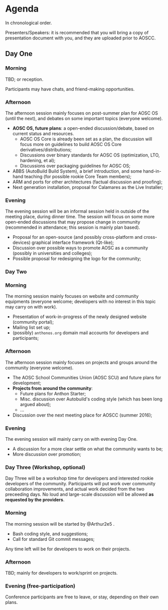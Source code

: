 # Agenda

In chronological order.

Presenters/Speakers: it is recommended that you will bring a copy of presentation document with you,
and they are uploaded prior to AOSCC.

## Day One

### Morning

TBD; or reception.

Participants may have chats, and friend-making opportunities.

### Afternoon

The afternoon session mainly focuses on post-summer plan for AOSC OS (until the next), and debates on some important topics (everyone welcome).

- **AOSC OS, future plans**: a open-ended discussion/debate, based on current status and resources.
    - AOSC OS Core is already been set as a plan, the discussion will focus more on guidelines to build AOSC OS Core derivatives/distributions;
    - Discussions over binary standards for AOSC OS (optimization, LTO, hardening, et al);
    - Discussions over packaging guidelines for AOSC OS;
- ABBS (AutoBuild Build System), a brief introduction, and some hand-in-hand teaching (for possible rookie Core Team members);
- ARM and ports for other architectures (factual discussion and proofing);
- Next generation installation, proposal for Calamares as the Live Installer;

### Evening

The evening session will be an informal session held in outside of the meeting place, during dinner time. The session will focus on some more open-ended discussions that may propose change in community (recommended in attendance; this session is mainly plan based).

- Proposal for an open-source (and possibly cross-platform and cross-devices) graphical interface framework (Qt-like);
- Discussion over possible ways to promote AOSC as a community (possibly in universities and colleges);
- Possible proposal for redesigning the logo for the community;

### Day Two

### Morning

The morning session mainly focuses on website and community equipments (everyone welcome; developers with no interest in this topic may carry on with work).

- Presentation of work-in-progress of the newly designed website (community portal);
- Mailing list set up;
- (possibly) `anthonos.org` domain mail accounts for developers and participants;

### Afternoon

The afternoon session mainly focuses on projects and groups around the community (everyone welcome).

- The AOSC School Communities Union (AOSC SCU) and future plans for development;
- **Projects from around the community**:
    - Future plans for Anthon Starter;
    - Misc. discussion over Autobuild's coding style (which has been long argued about);
    - ...
- Discussion over the next meeting place for AOSCC (summer 2016);

### Evening

The evening session will mainly carry on with evening Day One.

- A discussion for a more clear settle on what the community wants to be;
- More discussion over promotion;

### Day Three (Workshop, optional)

Day Three will be a workshop time for developers and interested rookie developers of the community. Participants will put work over community collaboration improvements, and actual work decided from the two preceeding days. No loud and large-scale discussion will be allowed **as requested by the providers**.

### Morning

The morning session will be started by @Arthur2e5 .

- Bash coding style, and suggestions;
- Call for standard Git commit messages;

Any time left will be for developers to work on their projects.

### Afternoon

TBD; mainly for developers to work/sprint on projects.

### Evening (free-participation)

Conference participants are free to leave, or stay, depending on their own plans.
